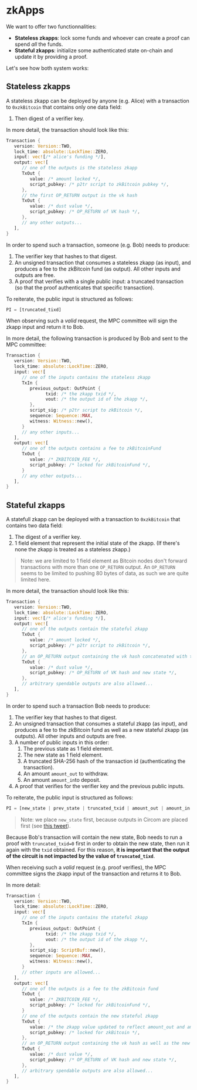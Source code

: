 # zkApps

We want to offer two functionnalities:

* **Stateless zkapps**: lock some funds and whoever can create a proof can spend _all_ the funds.
* **Stateful zkapps**: initialize some authenticated state on-chain and update it by providing a proof.

Let's see how both system works:

## Stateless zkapps

A stateless zkapp can be deployed by anyone (e.g. Alice) with a transaction to `0xzkBitcoin` that contains only one data field: 

1. Then digest of a verifier key.

In more detail, the transaction should look like this:

```rust
Transaction {
   version: Version::TWO,
   lock_time: absolute::LockTime::ZERO,
   input: vec![/* alice's funding */],
   output: vec![
      // one of the outputs is the stateless zkapp
      TxOut {
         value: /* amount locked */,
         script_pubkey: /* p2tr script to zkBitcoin pubkey */,
      },
      // the first OP_RETURN output is the vk hash
      TxOut {
         value: /* dust value */,
         script_pubkey: /* OP_RETURN of VK hash */,
      },
      // any other outputs...
   ],
}
```

In order to spend such a transaction, someone (e.g. Bob) needs to produce:

1. The verifier key that hashes to that digest.
2. An unsigned transaction that consumes a stateless zkapp (as input), and produces a fee to the zkBitcoin fund (as output). All other inputs and outputs are free.
3. A proof that verifies with a single public input: a truncated transaction (so that the proof authenticates that specific transaction).

To reiterate, the public input is structured as follows:

```python
PI = [truncated_tixd]
```

When observing such a _valid_ request, the MPC committee will sign the zkapp input and return it to Bob.

In more detail, the following transaction is produced by Bob and sent to the MPC committee:

```rust
Transaction {
   version: Version::TWO,
   lock_time: absolute::LockTime::ZERO,
   input: vec![
      // one of the inputs contains the stateless zkapp
      TxIn {
         previous_output: OutPoint {
               txid: /* the zkapp txid */,
               vout: /* the output id of the zkapp */,
         },
         script_sig: /* p2tr script to zkBitcoin */,
         sequence: Sequence::MAX,
         witness: Witness::new(),
      }
      // any other inputs...
   ],
   output: vec![
      // one of the outputs contains a fee to zkBitcoinFund
      TxOut {
         value: /* ZKBITCOIN_FEE */,
         script_pubkey: /* locked for zkBitcoinFund */,
      }
      // any other outputs...
   ],
}
```

## Stateful zkapps

A statefull zkapp can be deployed with a transaction to `0xzkBitcoin` that contains two data field: 

1. The digest of a verifier key.
2. 1 field element that represent the initial state of the zkapp. (If there's none the zkapp is treated as a stateless zkapp.)

> Note: we are limited to 1 field element as Bitcoin nodes don't forward transactions with more than one `OP_RETURN` output. An `OP_RETURN` seems to be limited to pushing 80 bytes of data, as such we are quite limited here.

In more detail, the transaction should look like this:

```rust
Transaction {
   version: Version::TWO,
   lock_time: absolute::LockTime::ZERO,
   input: vec![/* alice's funding */],
   output: vec![
      // one of the outputs contain the stateful zkapp
      TxOut {
         value: /* amount locked */,
         script_pubkey: /* p2tr script to zkBitcoin */,
      },
      // an OP_RETURN output containing the vk hash concatenated with the state
      TxOut {
         value: /* dust value */,
         script_pubkey: /* OP_RETURN of VK hash and new state */,
      },
      // arbitrary spendable outputs are also allowed...
   ],
}
```

In order to spend such a transaction Bob needs to produce:

1. The verifier key that hashes to that digest.
2. An unsigned transaction that consumes a stateful zkapp (as input), and produces a fee to the zkBitcoin fund as well as a new stateful zkapp (as outputs). All other inputs and outputs are free.
3. A number of public inputs in this order:
   1. The previous state as 1 field element.
   2. The new state as 1 field element.
   3. A truncated SHA-256 hash of the transaction id (authenticating the transaction).
   4. An amount `amount_out` to withdraw.
   5. An amount `amount_in`to deposit.
4. A proof that verifies for the verifier key and the previous public inputs.

To reiterate, the public input is structured as follows:

```python
PI = [new_state | prev_state | truncated_txid | amount_out | amount_in ]
```

> Note: we place `new_state` first, because outputs in Circom are placed first (see [this tweet](https://twitter.com/tjade273/status/1732067115190956085)).

Because Bob's transaction will contain the new state, Bob needs to run a proof with `truncated_txid=0` first in order to obtain the new state, then run it again with the `txid` obtained. For this reason, **it is important that the output of the circuit is not impacted by the value of `truncated_tixd`**.

When receiving such a _valid_ request (e.g. proof verifies), the MPC committee signs the zkapp input of the transaction and returns it to Bob.

In more detail:

```rust
Transaction {
   version: Version::TWO,
   lock_time: absolute::LockTime::ZERO,
   input: vec![
      // one of the inputs contains the stateful zkapp
      TxIn {
         previous_output: OutPoint {
               txid: /* the zkapp txid */,
               vout: /* the output id of the zkapp */,
         },
         script_sig: ScriptBuf::new(),
         sequence: Sequence::MAX,
         witness: Witness::new(),
      }
      // other inputs are allowed...
   ],
   output: vec![
      // one of the outputs is a fee to the zkBitcoin fund
      TxOut {
         value: /* ZKBITCOIN_FEE */,
         script_pubkey: /* locked for zkBitcoinFund */,
      }
      // one of the outputs contain the new stateful zkapp
      TxOut {
         value: /* the zkapp value updated to reflect amount_out and amount_in */,
         script_pubkey: /* locked for zkBitcoin */,
      },
      // an OP_RETURN output containing the vk hash as well as the new state
      TxOut {
         value: /* dust value */,
         script_pubkey: /* OP_RETURN of VK hash and new state */,
      },
      // arbitrary spendable outputs are also allowed...
   ],
}
```
